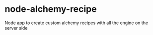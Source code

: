 # node-alchemy-recipe
Node app to create custom alchemy recipes with all the engine on the server side
